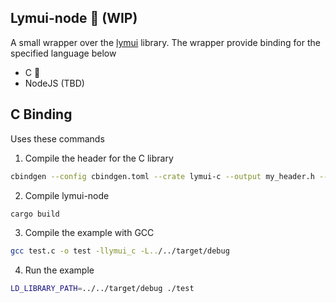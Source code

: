 ## Lymui-node 🍭 (WIP)

A small wrapper over the [lymui](https://github.com/shigedangao/lymui) library. The wrapper provide binding for the specified language below

- C 🚧
- NodeJS (TBD)

## C Binding

Uses these commands

1. Compile the header for the C library

```sh
cbindgen --config cbindgen.toml --crate lymui-c --output my_header.h --lang c
```

2. Compile lymui-node

```sh
cargo build 
```

3. Compile the example with GCC

```sh
gcc test.c -o test -llymui_c -L../../target/debug
```

4. Run the example

```sh
LD_LIBRARY_PATH=../../target/debug ./test
```